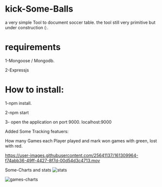 # kick-Some-Balls

a very simple Tool to document soccer table. the tool still very primitive but under construction (:.

# requirements

1-Mongoose / Mongodb. 

2-Expressjs

# How to install:

1-npm install. 

2-npm start

3- open the application on port 9000. localhost:9000

Added Some Tracking featuers:

How many Games each Player played and mark won games with green, lost with red.



https://user-images.githubusercontent.com/25641137/161309964-f74abb36-49ff-4427-8f7d-00d54d3c4713.mov

Some-Charts and stats
![stats](https://user-images.githubusercontent.com/25641137/161868304-b75ec978-c3d7-4c3a-991c-0738b8b39143.png)

![games-charts](https://user-images.githubusercontent.com/25641137/161641078-70ec74fc-bf91-4ced-b17d-fd950d161535.png)
